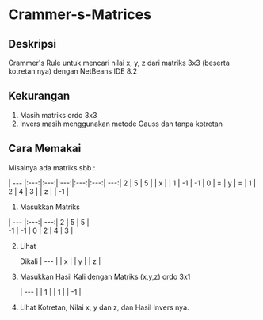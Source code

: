# Crammer-s-Matrices

## Deskripsi
Crammer's Rule untuk mencari nilai x, y, z dari matriks 3x3 (beserta kotretan nya) dengan NetBeans IDE 8.2

## Kekurangan
1. Masih matriks ordo 3x3
2. Invers masih menggunakan metode Gauss dan tanpa kotretan

## Cara Memakai
Misalnya ada matriks sbb :

| --- |:---:|:---:|:---:|:---:|:---:| ---:|
2 | 5 | 5 |  | x |  | 1 |
-1 | -1 | 0 | = | y | = | 1 |
2 | 4 | 3 |  | z |  | -1 |

1. Masukkan Matriks

  | --- |:---:| ---:|
  2 | 5 | 5 |  
  -1 | -1 | 0 | 
  2 | 4 | 3 |  

2. Lihat 
  
    Dikali
    | --- |
    | x |
    | y |
    | z |

3. Masukkan Hasil Kali dengan Matriks (x,y,z) ordo 3x1

    | --- |
    | 1 |
    | 1 |
    | -1 |
    
4. Lihat Kotretan, Nilai x, y dan z, dan Hasil Invers nya.

